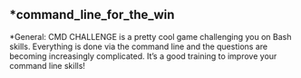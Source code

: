 *command_line_for_the_win
-------------------------
*General:
CMD CHALLENGE is a pretty cool game challenging you on Bash skills. Everything is done via the command line and the questions are becoming increasingly complicated. It’s a good training to improve your command line skills!
